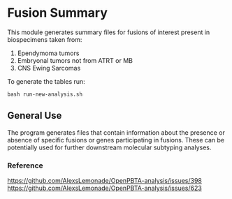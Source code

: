 # Fusion Summary

This module generates summary files for fusions of interest present in biospecimens taken from:

1. Ependymoma tumors
2. Embryonal tumors not from ATRT or MB
3. CNS Ewing Sarcomas

To generate the tables run:

```
bash run-new-analysis.sh
```

## General Use

The program generates files that contain information about the presence or absence of specific fusions or genes participating in fusions.
These can be potentially used for further downstream molecular subtyping analyses.

### Reference

https://github.com/AlexsLemonade/OpenPBTA-analysis/issues/398
https://github.com/AlexsLemonade/OpenPBTA-analysis/issues/623
